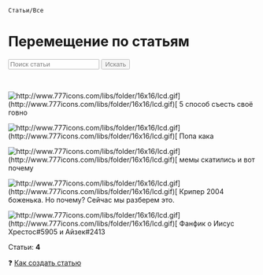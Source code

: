 <script type="text/javascript">
var lastResFind=""; // последний удачный результат
var copy_page=""; // копия страницы в ихсодном виде
function TrimStr(s) {
     s = s.replace( /^\s+/g, '');
  return s.replace( /\s+$/g, '');
}
function FindOnPage(inputId) {//ищет текст на странице, в параметр передается ID поля для ввода
  var obj = window.document.getElementById(inputId);
  var textToFind;
  
  if (obj) {
    textToFind = TrimStr(obj.value);//обрезаем пробелы
  } else {
    alert("Введенная фраза не найдена");
    return;
  }
  if (textToFind == "") {
    alert("Вы ничего не ввели");
    return;
  }
   
  if(document.body.innerHTML.indexOf(textToFind)=="-1")
  alert("Ничего не найдено, проверьте правильность ввода!");
   
  if(copy_page.length>0)
        document.body.innerHTML=copy_page;
  else copy_page=document.body.innerHTML;
 
   
  document.body.innerHTML = document.body.innerHTML.replace(eval("/name="+lastResFind+"/gi")," ");//стираем предыдущие якори для скрола
  document.body.innerHTML = document.body.innerHTML.replace(eval("/"+textToFind+"/gi"),"<a name="+textToFind+" style='background:red'>"+textToFind+"</a>"); //Заменяем найденный текст ссылками с якорем;
  lastResFind=textToFind; // сохраняем фразу для поиска, чтобы в дальнейшем по ней стереть все ссылки
  window.location = '#'+textToFind;//перемещаем скрол к последнему найденному совпадению
 } 
</script>
`Статьи/Все`

# Перемещение по статьям
<input type="text" id="text-to-find" value="Поиск статьи" style="opacity: 0.5;"> 
<input type="button" onclick="javascript: FindOnPage('text-to-find'); return false;" value="Искать" style="opacity: 0.5;" />

​

![http://www.777icons.com/libs/folder/16x16/lcd.gif](http://www.777icons.com/libs/folder/16x16/lcd.gif)[<font size="3"> 5 способ съесть своё говно</font>](https://pl0xo.github.io/5-sposobov-siest-svoiyo-govno1/)

![http://www.777icons.com/libs/folder/16x16/lcd.gif](http://www.777icons.com/libs/folder/16x16/lcd.gif)[<font size="3"> Попа кака</font>](https://pl0xo.github.io/popa-kaka2/)

![http://www.777icons.com/libs/folder/16x16/lcd.gif](http://www.777icons.com/libs/folder/16x16/lcd.gif)[<font size="3"> мемы скатились и вот почему</font>](https://pl0xo.github.io/msivp3/)

![http://www.777icons.com/libs/folder/16x16/lcd.gif](http://www.777icons.com/libs/folder/16x16/lcd.gif)[<font size="3"> Крипер 2004 боженька. Но почему? Сейчас мы разберем это.</font>](https://pl0xo.github.io/unnamed3)

![http://www.777icons.com/libs/folder/16x16/lcd.gif](http://www.777icons.com/libs/folder/16x16/lcd.gif)[<font size="3"> Фанфик о Иисус Хрестос#5905 и Айзек#2413</font>](https://pl0xo.github.io/fanfik5)

Статьи: **4**

❓ [Как создать статью](https://pl0xo.github.io/add/)
